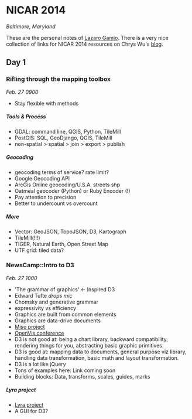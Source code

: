 # NICAR 2014
*Baltimore, Maryland*

These are the personal notes of [Lazaro Gamio](https://twitter.com/LazaroGamio). There is a very nice collection of links for NICAR 2014 resources on Chrys Wu's [blog](http://blog.chryswu.com/2014/02/21/nicar14-slides-tutorials-links-tools/).

## Day 1

### Rifling through the mapping toolbox
*Feb. 27 0900*

* Stay flexible with methods

##### Tools & Process

* GDAL: command line, QGIS, Python, TileMill
* PostGIS: SQL, GeoDjango, QGIS, TileMill
* non-spatial > spatial > join > export > publish

##### Geocoding

* geocoding terms of service? rate limit?
* Google Geocoding API
* ArcGis Online geocoding/U.S.A. streets shp
* Oatmeal geocoder (Python) or Ruby Encoder (!)
* Pay attention to precision
* Better to undercount vs overcount

##### More

* Vector: GeoJSON, TopoJSON, D3, Kartograph
* TileMill(!!!)
* TIGER, Natural Earth, Open Street Map
* UTF grid: tiled data?



### NewsCamp::Intro to D3
*Feb. 27 1000*

* 'The grammar of graphics' <- Inspired D3
* Edward Tufte *drops mic*
* Chomsky and generative grammar
* expressivity vs efficiency
* Graphics are built from common elements
* Graphics are data-drive documents
* [Miso project](http://misoproject.com/)
* [OpenVis conference](http://openvisconf.com/)
* D3 is not good at: being a chart library, backward compatibility, rendering things for you, abstracting basic graphic primitives.
* D3 is good at: mapping data to documents, general purpose viz library, handling data transformation, basic math and layout transformation.
* D3 is a lot like jQuery
* Tons of examples here: Link coming soon
* Building blocks: Data, transforms, scales, guides, marks

##### Lyra project

* [Lyra project](http://idl.cs.washington.edu/projects/lyra/)
* A GUI for D3?
